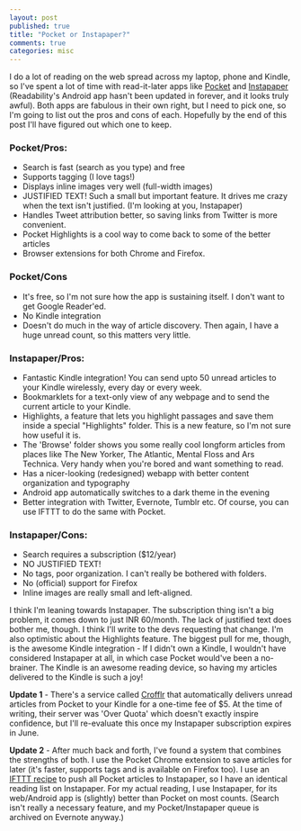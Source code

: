 ```yaml
---
layout: post
published: true
title: "Pocket or Instapaper?"
comments: true
categories: misc
---
```


I do a lot of reading on the web spread across my laptop, phone and Kindle, so I've spent a lot of time with read-it-later apps like [Pocket](http://getpocket.com) and [Instapaper](instapaper.com) (Readability's Android app hasn't been updated in forever, and it looks truly awful). Both apps are fabulous in their own right, but I need to pick one, so I'm going to list out the pros and cons of each. Hopefully by the end of this post I'll have figured out which one to keep.

### Pocket/Pros:

- Search is fast (search as you type) and free
- Supports tagging (I love tags!)
- Displays inline images very well (full-width images)
- JUSTIFIED TEXT! Such a small but important feature. It drives me crazy when the text isn't justified. (I'm looking at you, Instapaper)
- Handles Tweet attribution better, so saving links from Twitter is more convenient.
- Pocket Highlights is a cool way to come back to some of the better articles
- Browser extensions for both Chrome and Firefox.

### Pocket/Cons

- It's free, so I'm not sure how the app is sustaining itself. I don't want to get Google Reader'ed.
- No Kindle integration
- Doesn't do much in the way of article discovery. Then again, I have a huge unread count, so this matters very little.

### Instapaper/Pros:

- Fantastic Kindle integration! You can send upto 50 unread articles to your Kindle wirelessly, every day or every week.
- Bookmarklets for a text-only view of any webpage and to send the current article to your Kindle.
- Highlights, a feature that lets you highlight passages and save them inside a special "Highlights" folder. This is a new feature, so I'm not sure how useful it is.
- The 'Browse' folder shows you some really cool longform articles from places like The New Yorker, The Atlantic, Mental Floss and Ars Technica. Very handy when you're bored and want something to read.
- Has a nicer-looking (redesigned) webapp with better content organization and typography
- Android app automatically switches to a dark theme in the evening
- Better integration with Twitter, Evernote, Tumblr etc. Of course, you can use IFTTT to do the same with Pocket.
 
### Instapaper/Cons:

- Search requires a subscription ($12/year)
- NO JUSTIFIED TEXT!
- No tags, poor organization. I can't really be bothered with folders.
- No (official) support for Firefox
- Inline images are really small and left-aligned.

I think I'm leaning towards Instapaper. The subscription thing isn't a big problem, it comes down to just INR 60/month. The lack of justified text does bother me, though. I think I'll write to the devs requesting that change. I'm also optimistic about the Highlights feature. The biggest pull for me, though, is the awesome Kindle integration - If I didn't own a Kindle, I wouldn't have considered Instapaper at all, in which case Pocket would've been a no-brainer. The Kindle is an awesome reading device, so having my articles delivered to the Kindle is such a joy!

**Update 1** - There's a service called [Crofflr](http://www.crofflr.com/) that automatically delivers unread articles from Pocket to your Kindle for a one-time fee of $5. At the time of writing, their server was 'Over Quota' which doesn't exactly inspire confidence, but I'll re-evaluate this once my Instapaper subscription expires in June.

**Update 2** - After much back and forth, I've found a system that combines the strengths of both. I use the Pocket Chrome extension to save articles for later (it's faster, supports tags and is available on Firefox too). I use an [IFTTT recipe](https://ifttt.com/recipes/174354-sync-pocket-and-instapaper-by-auto-adding-new-articles) to push all Pocket articles to Instapaper, so I have an identical reading list on Instapaper. For my actual reading, I use Instapaper, for its web/Android app is (slightly) better than Pocket on most counts. (Search isn't really a necessary feature, and my Pocket/Instapaper queue is archived on Evernote anyway.)